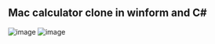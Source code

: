## Mac calculator clone in winform and C#

![image](https://github.com/user-attachments/assets/9c9e2cd9-12df-4995-9249-05b9b746fc66)
![image](https://github.com/user-attachments/assets/fc331c14-bb28-4dc5-8bdc-df50e52cf459)
